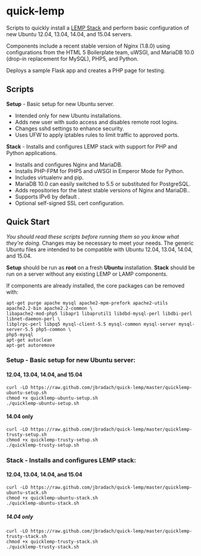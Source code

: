 quick-lemp
==========

Scripts to quickly install a [LEMP Stack](https://lemp.io) and perform basic configuration of new Ubuntu 12.04, 13.04, 14.04, and 15.04 servers.

Components include a recent stable version of Nginx (1.8.0) using configurations from the HTML 5 Boilerplate team, uWSGI, and MariaDB 10.0 (drop-in replacement for MySQL), PHP5, and Python.

Deploys a sample Flask app and creates a PHP page for testing.

 Scripts
--------
__Setup__ - Basic setup for new Ubuntu server.
  * Intended only for new Ubuntu installations.
  * Adds new user with sudo access and disables remote root logins.
  * Changes sshd settings to enhance security.
  * Uses UFW to apply iptables rules to limit traffic to approved ports.

__Stack__ - Installs and configures LEMP stack with support for PHP and Python applications.
  * Installs and configures Nginx and MariaDB.
  * Installs PHP-FPM for PHP5 and uWSGI in Emperor Mode for Python.
  * Includes virtualenv and pip.
  * MariaDB 10.0 can easily switched to 5.5 or substituted for PostgreSQL.
  * Adds repositories for the latest stable versions of Nginx and MariaDB..
  * Supports IPv6 by default .
  * Optional self-signed SSL cert configuration.

Quick Start
----------------
_You should read these scripts before running them so you know what they're
doing._ Changes may be necessary to meet your needs. The generic Ubuntu files are 
intended to be compatible with Ubuntu 12.04, 13.04, 14.04, and 15.04. 

__Setup__ should be run as __root__ on a fresh __Ubuntu__ installation. __Stack__ should be run on a server without any existing LEMP or LAMP components.

If components are already installed, the core packages can be removed with:
```
apt-get purge apache mysql apache2-mpm-prefork apache2-utils apache2.2-bin apache2.2-common \
libapache2-mod-php5 libapr1 libaprutil1 libdbd-mysql-perl libdbi-perl libnet-daemon-perl \
libplrpc-perl libpq5 mysql-client-5.5 mysql-common mysql-server mysql-server-5.5 php5-common \ 
php5-mysql
apt-get autoclean
apt-get autoremove
```

### Setup - Basic setup for new Ubuntu server:
#### 12.04, 13.04, 14.04, and 15.04
```
curl -LO https://raw.github.com/jbradach/quick-lemp/master/quicklemp-ubuntu-setup.sh
chmod +x quicklemp-ubuntu-setup.sh
./quicklemp-ubuntu-setup.sh
```
#### 14.04 only
```
curl -LO https://raw.github.com/jbradach/quick-lemp/master/quicklemp-trusty-setup.sh
chmod +x quicklemp-trusty-setup.sh
./quicklemp-trusty-setup.sh
```

### Stack - Installs and configures LEMP stack:
#### 12.04, 13.04, 14.04, and 15.04
```
curl -LO https://raw.github.com/jbradach/quick-lemp/master/quicklemp-ubuntu-stack.sh
chmod +x quicklemp-ubuntu-stack.sh
./quicklemp-ubuntu-stack.sh
```
##### 14.04 only
```
curl -LO https://raw.github.com/jbradach/quick-lemp/master/quicklemp-trusty-stack.sh
chmod +x quicklemp-trusty-stack.sh
./quicklemp-trusty-stack.sh
```
